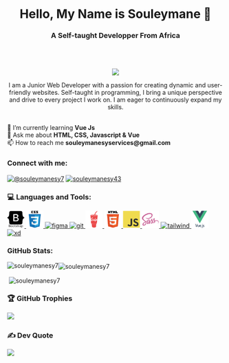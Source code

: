 <h1 align="center">Hello, My Name is Souleymane 👋</h1> 
<h3 align="center">A Self-taught Developper From Africa</h3>
<br>
<br>
<p align="center" width="100%"><img align="center" src="https://encrypted-tbn0.gstatic.com/images?q=tbn:ANd9GcSXv33v21tavSn4Kgv_0MljV3ufbV3j5GVpzcLCRYzqtN341_MCAOpOLMCkuyWIm_t2iHE&usqp=CAU" /> </p>
<p align="center">I am a Junior Web Developer with a passion for creating dynamic and user-friendly websites. Self-taught in programming, I bring a unique perspective and drive to every project I work on. I am eager to continuously expand my skills.</p>
<br>
🌱 I’m currently learning <strong>Vue Js</strong><br> 
💬 Ask me about <strong>HTML, CSS, Javascript & Vue</strong><br>
📫 How to reach me <strong> souleymanesyservices@gmail.com </strong>

<h3 align="left">Connect with me:</h3>
<p align="left">
<a href="https://codepen.io/@souleymanesy7" target="blank"><img align="center" src="https://raw.githubusercontent.com/rahuldkjain/github-profile-readme-generator/master/src/images/icons/Social/codepen.svg" alt="@souleymanesy7" height="30" width="40" /></a>
<a href="https://twitter.com/souleymanesy43" target="blank"><img align="center" src="https://raw.githubusercontent.com/rahuldkjain/github-profile-readme-generator/master/src/images/icons/Social/twitter.svg" alt="souleymanesy43" height="30" width="40" /></a>
</p>

<h3 align="left">💻 Languages and Tools:</h3>
<p align="left"> <a href="https://getbootstrap.com" target="_blank" rel="noreferrer"> <img src="https://raw.githubusercontent.com/devicons/devicon/master/icons/bootstrap/bootstrap-plain-wordmark.svg" alt="bootstrap" width="40" height="40"/> </a> <a href="https://www.w3schools.com/css/" target="_blank" rel="noreferrer"> <img src="https://raw.githubusercontent.com/devicons/devicon/master/icons/css3/css3-original-wordmark.svg" alt="css3" width="40" height="40"/> </a> <a href="https://www.figma.com/" target="_blank" rel="noreferrer"> <img src="https://www.vectorlogo.zone/logos/figma/figma-icon.svg" alt="figma" width="40" height="40"/> </a> <a href="https://git-scm.com/" target="_blank" rel="noreferrer"> <img src="https://www.vectorlogo.zone/logos/git-scm/git-scm-icon.svg" alt="git" width="40" height="40"/> </a> <a href="https://gulpjs.com" target="_blank" rel="noreferrer"> <img src="https://raw.githubusercontent.com/devicons/devicon/master/icons/gulp/gulp-plain.svg" alt="gulp" width="40" height="40"/> </a> <a href="https://www.w3.org/html/" target="_blank" rel="noreferrer"> <img src="https://raw.githubusercontent.com/devicons/devicon/master/icons/html5/html5-original-wordmark.svg" alt="html5" width="40" height="40"/> </a> <a href="https://developer.mozilla.org/en-US/docs/Web/JavaScript" target="_blank" rel="noreferrer"> <img src="https://raw.githubusercontent.com/devicons/devicon/master/icons/javascript/javascript-original.svg" alt="javascript" width="40" height="40"/> </a> <a href="https://sass-lang.com" target="_blank" rel="noreferrer"> <img src="https://raw.githubusercontent.com/devicons/devicon/master/icons/sass/sass-original.svg" alt="sass" width="40" height="40"/> </a> <a href="https://tailwindcss.com/" target="_blank" rel="noreferrer"> <img src="https://www.vectorlogo.zone/logos/tailwindcss/tailwindcss-icon.svg" alt="tailwind" width="40" height="40"/> </a> <a href="https://vuejs.org/" target="_blank" rel="noreferrer"> <img src="https://raw.githubusercontent.com/devicons/devicon/master/icons/vuejs/vuejs-original-wordmark.svg" alt="vuejs" width="40" height="40"/> </a> <a href="https://www.adobe.com/products/xd.html" target="_blank" rel="noreferrer"> <img src="https://cdn.worldvectorlogo.com/logos/adobe-xd.svg" alt="xd" width="40" height="40"/> </a> </p>


<h3 align="left">GitHub Stats:</h3>
<p><img align="left" src="https://github-readme-stats.vercel.app/api?username=SouleymaneSy7&theme=dracula&hide_border=false&include_all_commits=false&count_private=false" alt="souleymanesy7" /></p>

<p><img align="center" src="https://github-readme-streak-stats.herokuapp.com/?user=SouleymaneSy7&theme=dracula&hide_border=false" alt="souleymanesy7" /></p>

<p>&nbsp;<img align="center" src="https://github-readme-stats.vercel.app/api/top-langs/?username=SouleymaneSy7&theme=dracula&hide_border=false&include_all_commits=false&count_private=false&layout=compact" alt="souleymanesy7" /></p>



<h3 align="left">🏆 GitHub Trophies</h3>

![](https://github-profile-trophy.vercel.app/?username=SouleymaneSy7&theme=dracula&no-frame=true&no-bg=false&margin-w=4)


### ✍️ Dev Quote
![](https://quotes-github-readme.vercel.app/api?type=vetical&theme=tokyonight)

